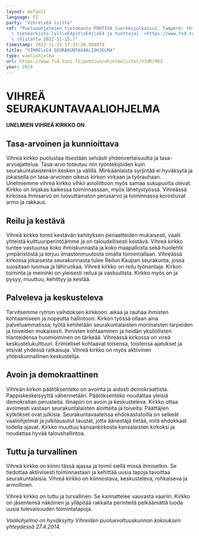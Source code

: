 ```yaml
---
layout: default
language: FI
party: "Vihre\xE4 liitto"
ref: "Puolueohjelmien tietokanta POHTIVA [verkkojulkaisu]. Tampere: Yhteiskuntatieteellinen\
  \ tietoarkisto [yll\xE4pit\xE4j\xE4 ja tuottaja]. <https://www.fsd.tuni.fi/pohtiva>.\
  \ (Viitattu 2022-11-15.)"
timestamp: 2022-11-15 17:33:26.988079
title: "VIHRE\xC4 SEURAKUNTAVAALIOHJELMA"
type: vaaliohjelma
url: https://www.fsd.tuni.fi/pohtiva/ohjelmalistat/VIHR/963
year: 2014
---
```



# VIHREÄ SEURAKUNTAVAALIOHJELMA


**UNELMIEN VIHREÄ KIRKKO ON**


## Tasa-arvoinen ja kunnioittava


Vihreä kirkko puolustaa itsestään selvästi yhdenvertaisuutta ja tasa-arvoajattelua. Tasa-arvo toteutuu niin työntekijöiden kuin seurakuntalaistenkin kesken ja välillä. Minkäänlaista syrjintää ei hyväksytä ja jokaisella on tasa-arvoinen oikeus kirkon virkaan ja työrauhaan. Unelmiemme vihreä kirkko vihkii avioliittoon myös samaa sukupuolta olevat. Kirkko on linjakas kaikessa toiminnassaan, myös lähetystyössä. Vihreässä kirkossa ihmisarvo on luovuttamaton perusarvo ja toiminnassa korostuvat armo ja rakkaus.


## Reilu ja kestävä


Vihreä kirkko toimii kestävän kehityksen periaatteiden mukaisesti, vaalii yhteistä kulttuuriperintöämme ja on taloudellisesti kestävä. Vihreä kirkko tuntee vastuunsa koko ihmiskunnasta ja koko maapallosta sekä huolehtii ympäristöstä ja torjuu ilmastonmuutosta omalla toiminnallaan. Vihreässä kirkossa jokaisesta seurakunnasta tulee Reilun Kaupan seurakunta, jossa suositaan luomua ja lähiruokaa. Vihreä kirkko on reilu työnantaja. Kirkon toiminta ja meininki on yleisesti reilua ja vastuullista. Kirkko myös on ja pysyy, muuttuu, kehittyy ja kestää.


## Palveleva ja keskusteleva


Tarvitsemme rytmin vaihdoksen kirkkoon: aikaa ja rauhaa ihmisten kohtaamiseen ja nopeutta hallintoon. Kirkon työssä ollaan aina palveluammatissa; työtä kehitetään seurakuntalaisten moninaisten tarpeiden ja toiveiden mukaisesti. Ihmisten kohtaaminen ja heidän yksilöllisten tilanteidensa huomioiminen on tärkeää. Vihreässä kirkossa on vireä keskustelukulttuuri. Erimieliset kohtaavat toisensa, toistensa ajatukset ja etsivät yhdessä ratkaisuja. Vihreä kirkko on myös aktiivinen yhteiskunnallinen keskustelija.


## Avoin ja demokraattinen


Vihreän kirkon päätöksenteko on avointa ja aidosti demokraattista. Pappiskeskeisyyttä vähennetään. Päätöksenteko noudattaa yleisiä demokratian perusteita. Ilmapiiri on avoin ja keskusteleva. Kirkko ottaa avoimesti vastaan seurakuntalaisten aloitteita ja toiveita. Päättäjien kytkökset ovat julkisia. Seurakuntavaaleissa ehdokaslistoilla on selkeät vaaliohjelmat ja julkilausutut taustat, jotta äänestäjä tietää, mitä ehdokkaat todella ajavat. Kirkko muuttuu kansankirkosta kansalaisten kirkoksi ja noudattaa hyvää taloushallintoa.


## Tuttu ja turvallinen


Vihreä kirkko on kiinni tässä ajassa ja toimii siellä missä ihmisetkin. Se tiedottaa aktiivisesti toiminnastaan ja kehittää uusia tapoja tavoittaa seurakuntalaisia. Vihreä kirkko on kiinnostava, keskusteleva, rohkaiseva ja armollinen.


Vihreä kirkko on tuttu ja turvallinen. Se kannattelee vauvasta vaariin. Kirkko on jäsentensä näköinen ja ylläpitää rakkaita perinteitä pelkäämättä luoda uusia tulevaisuuden toimintatapoja.


*Vaaliohjelma on hyväksytty Vihreiden puoluevaltuuskunnan kokouksen yhteydessä 27.4.2014.*




